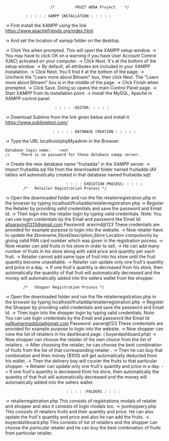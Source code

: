                        /*         FRUIT ADDA Project    */
		
			 : : : : : XAMPP INSTALLATION : : : : : 

-> First install the XAMPP using the link
		https://www.apachefriends.org/index.html

-> And set the location of xampp folder on the desktop.

-> Click Yes when prompted. This will open the XAMPP setup window.
-> You may have to click OK on a warning if you have User Account Control (UAC) activated on your computer.
-> Click Next. It's at the bottom of the setup window.
-> By default, all attributes are included in your XAMPP installation.
-> Click Next. You'll find it at the bottom of the page.
-> Uncheck the "Learn more about Bitnami" box, then click Next. The "Learn more about Bitnami" box is in the middle of     the page.
-> Click Finish when prompted.
-> Click Save. Doing so opens the main Control Panel page.
-> Start XAMPP from its installation point.
-> Install the MySQL, Apache in XAMPP control panel.


                       	  : : : : :EDITOR: : : : : 
-> Download Sublime from the link given below and install it.
			https://www.sublimetext.com/

                         : : : : : DATABASE CREATION : : : : : 
-> Type the URL localhost/phpMyadmin in the Browser.

	Database login name: 	root
	//     There is no password for these database xampp server.
-> Create the new database name "fruitadda" in the XAMPP server.
-> Import fruitadda.sql file from the downloaded folder named fruitadda.(All tables will automatically created in that     database named fruitadda.sql)


      		                   : : : : EXECUTION PROCESS: : : : : 
			/*   Retailer Registration Process */
-> Open the downloaded folder and run the file retailerregistration.php in the browser by typing
						localhost/fruitadda/retailerregistration.php
-> Register the Retailer by providing valid credentials and save the password and Email Id.
-> Then login into the retailer login by typing valid credentials.
    Note: You can use login credentials by the Email and password like
			Email Id: alluaravind1313@gmail.com
		                Password: aravind@123
 These credentails are provided for example purpose to login into the website.
-> Now retailer have to update the Storename,StoreDescription,Store Location compulsorily by giving valid PAN card     number which was given in the registration pocess.
-> Now retailer can add fruits in his store in order to sell.
-> He can add many number of fruits in his store along with valid price and quantity per each fruit.
-> Retailer cannot add same type of fruit into his store until the fruit quantity become unavailable.
-> Retailer can update only one fruit's quantity and price in a day.
-> If one fruit's quantity is decreased from his store, then automatically the quantity of that fruit will automatically     decreased and the money will automatically added into the sellers wallet from the shopper.

			/*   Shopper Registration Process */
-> Open the downloaded folder and run the file retailerregistration.php in the browser by typing
						localhost/fruitadda/retailerregistration.php
-> Register the Shopper by providing valid credentials and save the password and Email Id.
-> Then login into the shopper login by typing valid credentials.
    Note: You can use login credentials by the Email and password like
			Email Id: pa1kumarmaddula@gmail.com
		                Password: pavan@123
     These credentails are provided for example purpose to login into the website.
-> Now shopper can view the list of retailers in his dashboard page. ( buyerdashboard.php)
-> Now shopper can choose the retailer of his own choice from the list of retailers.
-> After choosing the retailer, he can choose the best combination of fruits from the list of that corresponding retailer .
-> Then he can buy that combination and then money ($100) will get automatically deducted from his wallet.
-> Then the delivery boy will courier the fruits to that particular shopper.
-> Retailer can update only one fruit's quantity and price in a day.
-> If one fruit's quantity is decreased from his store, then automatically the quantity of that fruit will automatically     decreased and the money will automatically added into the sellers wallet.

    
      		
      		                   : : : : :FOLDERS : : : : 
 -> retailerregistration.php
     This consists of registrations modals of retailer and shopper and also it consists of login modals too.
 -> jsontojquery.php
      This consists of retailers fruits and their quantity and price. He can also update the fruit's quantity and price and also he can add the fruits.
 -> buyerdashboard.php 
      This consists of list of retailers and the shopper can choose the particular retailer and he can buy the best combination      of fruits from particular retailer.




